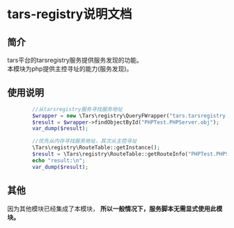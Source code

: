 # tars-registry说明文档

## 简介
tars平台的tarsregistry服务提供服务发现的功能。  
本模块为php提供主控寻址的能力(服务发现)。

## 使用说明
```php
        //从tarsregistry服务寻找服务地址
        $wrapper = new \Tars\registry\QueryFWrapper("tars.tarsregistry.QueryObj@tcp -h 172.16.0.161 -p 17890",1,60000);
        $result = $wrapper->findObjectById("PHPTest.PHPServer.obj");
        var_dump($result);

        //优先从内存寻找服务地址，其次从主控寻址
        \Tars\registry\RouteTable::getInstance();
        $result = \Tars\registry\RouteTable::getRouteInfo("PHPTest.PHPServer.obj");
        echo "result:\n";
        var_dump($result);
```

## 其他
因为其他模块已经集成了本模块， __所以一般情况下，服务脚本无需显式使用此模块。__